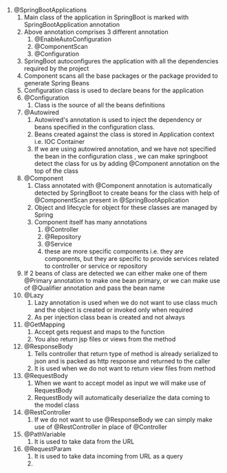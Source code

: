 1. @SpringBootApplications
    1. Main class of the application in SpringBoot is marked with SpringBootApplication annotation
    2. Above annotation comprises 3 different annotation
        1. @EnableAutoConfiguration
        2. @ComponentScan
        3. @Configuration
    3. SpringBoot autoconfigures the application with all the dependencies required by the project
    4. Component scans all the base packages or the package provided to generate Spring Beans
    5. Configuration class is used to declare beans for the application
    6. @Configuration
        1. Class is the source of all the beans definitions
    7. @Autowired
        1. Autowired's annotation is used to inject the dependency or beans specified in the configuration class.
        2. Beans created against the class is stored in Application context i.e. IOC Container
        3. If we are using autowired annotation, and we have not specified the bean in the configuration class , we can
           make springboot detect the class for us by adding @Component annotation on the top of the class
    8. @Component
        1. Class annotated with @Component annotation is automatically detected by SpringBoot to create beans for the
           class with help of @ComponentScan present in @SpringBootApplication
        2. Object and lifecycle for object for these classes are managed by Spring
        3. Component itself has many annotations
            1. @Controller
            2. @Repository
            3. @Service
            4. these are more specific components i.e. they are components, but they are specific to provide services
               related to controller or service or repository
    9. If 2 beans of class are detected we can either make one of them @Primary annotation to make one bean primary, or
       we can make use of @Qualifier annotation and pass the bean name
    10. @Lazy
        1. Lazy annotation is used when we do not want to use class much and the object is created or invoked only when
           required
        2. As per injection class bean is created and not always
    11. @GetMapping
        1. Accept gets request and maps to the function
        2. You also return jsp files or views from the method
    12. @ResponseBody
        1. Tells controller that return type of method is already serialized to json and is packed as http response and
           returned to the caller
        2. It is used when we do not want to return view files from method
    13. @RequestBody
        1. When we want to accept model as input we will make use of RequestBody
        2. RequestBody will automatically deserialize the data coming to the model class
    14. @RestController
        1. If we do not want to use @ResponseBody we can simply make use of @RestController in place of @Controller
    15. @PathVariable
        1. It is used to take data from the URL
    16. @RequestParam
        1. It is used to take data incoming from URL as a query 
        2. 
   